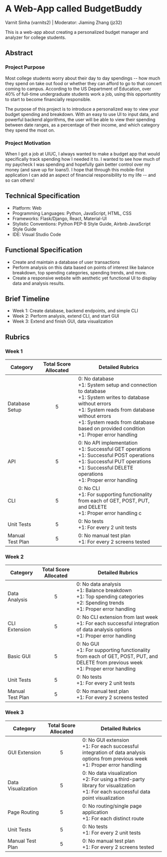# A Web-App called BudgetBuddy

Varnit Sinha (varnits2) | Moderator: Jiaming Zhang (jz32)

This is a web-app about creating a personalized budget manager and analyzer for college students.

## Abstract

### Project Purpose

Most college students worry about their day to day spendings -- how much they spend on take out food or whether they can afford to go to that concert coming to campus. According to the US Department of Education, over 40% of full-time undergraduate students work a job, using this opportuntity to start to become financially responsible.

The purpose of this project is to introduce a personalized way to view your budget spending and breakdown. With an easy to use UI to input data, and powerful backend algorithms, the user will be able to view their spending between date ranges, as a percentage of their income, and which category they spend the most on.

### Project Motivation

When I got a job at UIUC, I always wanted to make a budget app that would specifically track spending how I needed it to. I wanted to see how much of my paycheck I was spending and hopefully gain better control over my money (and save up for loans!). I hope that through this mobile-first application I can add an aspect of financial responsibility to my life -- and so can others!

## Technical Specification

- Platform: Web
- Programming Languages: Python, JavaScript, HTML, CSS
- Frameworks: Flask/Django, React, Material-UI
- Stylistic Conventions: Python PEP-8 Style Guide, Airbnb JavaScript Style Guide
- IDE: Visual Studio Code

## Functional Specification

- Create and maintain a database of user transactions
- Perform analysis on this data based on points of interest like balance breakdown, top spending categories, spending trends, and more.
- Create a responsive website with aesthetic yet functional UI to display data and analysis results.

## Brief Timeline

- Week 1: Create database, backend endpoints, and simple CLI
- Week 2: Perform analysis, extend CLI, and start GUI
- Week 3: Extend and finish GUI, data visualization

## Rubrics

### Week 1

| Category         | Total Score Allocated | Detailed Rubrics                                                                                                                                                                                                                                                    |
| ---------------- | :-------------------: | ------------------------------------------------------------------------------------------------------------------------------------------------------------------------------------------------------------------------------------------------------------------- |
| Database Setup   |           5           | 0: No database <br> +1: System setup and connection to database <br> +1: System writes to database without errors <br> +1: System reads from database without errors <br> +1: System reads from database based on provided condition <br> +1: Proper error handling |
| API              |           5           | 0: No API implementation <br> +1: Successful GET operations <br> +1: Successful POST operations <br> +1: Successful PUT operations <br> +1: Successful DELETE operations <br> +1: Proper error handling                                                             |
| CLI              |           5           | 0: No CLI <br> +1: For supporting functionality from each of GET, POST, PUT, and DELETE <br> +1: Proper error handling c                                                                                                                                            |
| Unit Tests       |           5           | 0: No tests <br> +1: For every 2 unit tests                                                                                                                                                                                                                         |
| Manual Test Plan |           5           | 0: No manual test plan <br> +1: For every 2 screens tested                                                                                                                                                                                                          |

### Week 2

| Category         | Total Score Allocated | Detailed Rubrics                                                                                                                          |
| ---------------- | :-------------------: | ----------------------------------------------------------------------------------------------------------------------------------------- |
| Data Analysis    |           5           | 0: No data analysis <br> +1: Balance breakdown <br> +1: Top spending categories <br> +2: Spending trends <br> +1: Proper error handling   |
| CLI Extension    |           5           | 0: No CLI extension from last week <br> +1: For each successful integration of data analysis options <br> +1: Proper error handling       |
| Basic GUI        |           5           | 0: No GUI <br> +1: For supporting functionality from each of GET, POST, PUT, and DELETE from previous week <br> +1: Proper error handling |
| Unit Tests       |           5           | 0: No tests <br> +1: For every 2 unit tests                                                                                               |
| Manual Test Plan |           5           | 0: No manual test plan <br> +1: For every 2 screens tested                                                                                |

### Week 3

| Category           | Total Score Allocated | Detailed Rubrics                                                                                                                          |
| ------------------ | :-------------------: | ----------------------------------------------------------------------------------------------------------------------------------------- |
| GUI Extension      |           5           | 0: No GUI extension <br> +1: For each successful integration of data analysis options from previous week <br> +1: Proper error handling   |
| Data Visualization |           5           | 0: No data visualization <br> +2: For using a third-party library for visualization <br> +1: For each successful data point visualization |
| Page Routing       |           5           | 0: No routing/single page application <br> +1: For each distinct route                                                                    |
| Unit Tests         |           5           | 0: No tests <br> +1: For every 2 unit tests                                                                                               |
| Manual Test Plan   |           5           | 0: No manual test plan <br> +1: For every 2 screens tested                                                                                |

